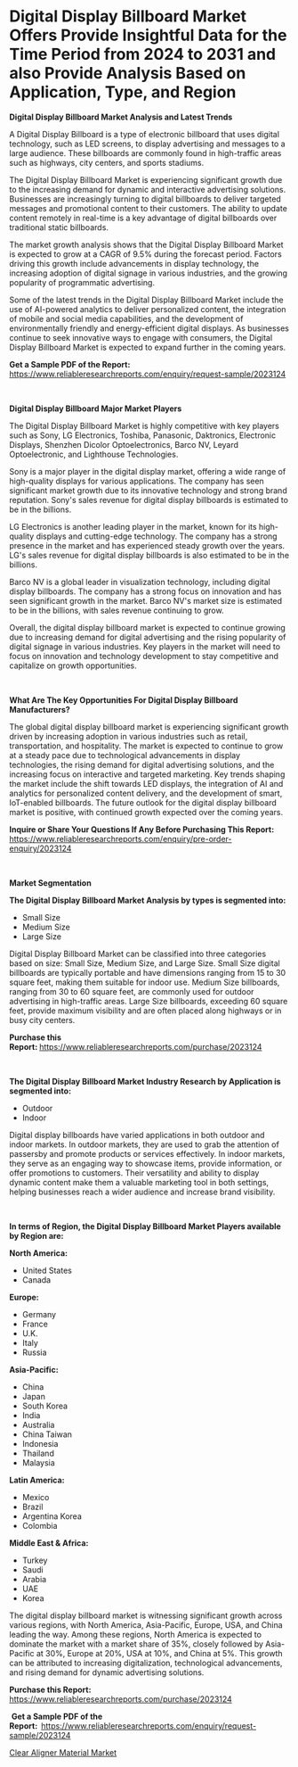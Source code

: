<p><h1>Digital Display Billboard Market Offers Provide Insightful Data for the Time Period from 2024 to 2031 and also Provide Analysis Based on Application, Type, and Region</h1></p><p><strong>Digital Display Billboard Market Analysis and Latest Trends</strong></p>
<p><p>A Digital Display Billboard is a type of electronic billboard that uses digital technology, such as LED screens, to display advertising and messages to a large audience. These billboards are commonly found in high-traffic areas such as highways, city centers, and sports stadiums.</p><p>The Digital Display Billboard Market is experiencing significant growth due to the increasing demand for dynamic and interactive advertising solutions. Businesses are increasingly turning to digital billboards to deliver targeted messages and promotional content to their customers. The ability to update content remotely in real-time is a key advantage of digital billboards over traditional static billboards.</p><p>The market growth analysis shows that the Digital Display Billboard Market is expected to grow at a CAGR of 9.5% during the forecast period. Factors driving this growth include advancements in display technology, the increasing adoption of digital signage in various industries, and the growing popularity of programmatic advertising.</p><p>Some of the latest trends in the Digital Display Billboard Market include the use of AI-powered analytics to deliver personalized content, the integration of mobile and social media capabilities, and the development of environmentally friendly and energy-efficient digital displays. As businesses continue to seek innovative ways to engage with consumers, the Digital Display Billboard Market is expected to expand further in the coming years.</p></p>
<p><strong>Get a Sample PDF of the Report:&nbsp;</strong> <a href="https://www.reliableresearchreports.com/enquiry/request-sample/2023124">https://www.reliableresearchreports.com/enquiry/request-sample/2023124</a></p>
<p>&nbsp;</p>
<p><strong>Digital Display Billboard Major Market Players</strong></p>
<p><p>The Digital Display Billboard Market is highly competitive with key players such as Sony, LG Electronics, Toshiba, Panasonic, Daktronics, Electronic Displays, Shenzhen Dicolor Optoelectronics, Barco NV, Leyard Optoelectronic, and Lighthouse Technologies.</p><p>Sony is a major player in the digital display market, offering a wide range of high-quality displays for various applications. The company has seen significant market growth due to its innovative technology and strong brand reputation. Sony's sales revenue for digital display billboards is estimated to be in the billions.</p><p>LG Electronics is another leading player in the market, known for its high-quality displays and cutting-edge technology. The company has a strong presence in the market and has experienced steady growth over the years. LG's sales revenue for digital display billboards is also estimated to be in the billions.</p><p>Barco NV is a global leader in visualization technology, including digital display billboards. The company has a strong focus on innovation and has seen significant growth in the market. Barco NV's market size is estimated to be in the billions, with sales revenue continuing to grow.</p><p>Overall, the digital display billboard market is expected to continue growing due to increasing demand for digital advertising and the rising popularity of digital signage in various industries. Key players in the market will need to focus on innovation and technology development to stay competitive and capitalize on growth opportunities.</p></p>
<p>&nbsp;</p>
<p><strong>What Are The Key Opportunities For Digital Display Billboard Manufacturers?</strong></p>
<p><p>The global digital display billboard market is experiencing significant growth driven by increasing adoption in various industries such as retail, transportation, and hospitality. The market is expected to continue to grow at a steady pace due to technological advancements in display technologies, the rising demand for digital advertising solutions, and the increasing focus on interactive and targeted marketing. Key trends shaping the market include the shift towards LED displays, the integration of AI and analytics for personalized content delivery, and the development of smart, IoT-enabled billboards. The future outlook for the digital display billboard market is positive, with continued growth expected over the coming years.</p></p>
<p><strong>Inquire or Share Your Questions If Any Before Purchasing This Report:</strong> <a href="https://www.reliableresearchreports.com/enquiry/pre-order-enquiry/2023124">https://www.reliableresearchreports.com/enquiry/pre-order-enquiry/2023124</a></p>
<p>&nbsp;</p>
<p><strong>Market Segmentation</strong></p>
<p><strong>The Digital Display Billboard Market Analysis by types is segmented into:</strong></p>
<p><ul><li>Small Size</li><li>Medium Size</li><li>Large Size</li></ul></p>
<p><p>Digital Display Billboard Market can be classified into three categories based on size: Small Size, Medium Size, and Large Size. Small Size digital billboards are typically portable and have dimensions ranging from 15 to 30 square feet, making them suitable for indoor use. Medium Size billboards, ranging from 30 to 60 square feet, are commonly used for outdoor advertising in high-traffic areas. Large Size billboards, exceeding 60 square feet, provide maximum visibility and are often placed along highways or in busy city centers.</p></p>
<p><strong>Purchase this Report:&nbsp;</strong><a href="https://www.reliableresearchreports.com/purchase/2023124">https://www.reliableresearchreports.com/purchase/2023124</a></p>
<p>&nbsp;</p>
<p><strong>The Digital Display Billboard Market Industry Research by Application is segmented into:</strong></p>
<p><ul><li>Outdoor</li><li>Indoor</li></ul></p>
<p><p>Digital display billboards have varied applications in both outdoor and indoor markets. In outdoor markets, they are used to grab the attention of passersby and promote products or services effectively. In indoor markets, they serve as an engaging way to showcase items, provide information, or offer promotions to customers. Their versatility and ability to display dynamic content make them a valuable marketing tool in both settings, helping businesses reach a wider audience and increase brand visibility.</p></p>
<p>&nbsp;</p>
<p><strong>In terms of Region, the Digital Display Billboard Market Players available by Region are:</strong></p>
<p>
    <p> <strong> North America: </strong>
        <ul>
            <li>United States</li>
            <li>Canada</li>
        </ul>
        </p> 
    <p> <strong> Europe: </strong>
        <ul>
            <li>Germany</li>
            <li>France</li>
            <li>U.K.</li>
            <li>Italy</li>
            <li>Russia</li>
        </ul>
        </p> 
    <p> <strong> Asia-Pacific: </strong>
        <ul>
            <li>China</li>
            <li>Japan</li>
            <li>South Korea</li>
            <li>India</li>
            <li>Australia</li>
            <li>China Taiwan</li>
            <li>Indonesia</li>
            <li>Thailand</li>
            <li>Malaysia</li>
        </ul>
        </p> 
    <p> <strong> Latin America: </strong>
        <ul>
            <li>Mexico</li>
            <li>Brazil</li>
            <li>Argentina Korea</li>
            <li>Colombia</li>
        </ul>
        </p> 
    <p> <strong> Middle East & Africa: </strong>
        <ul>
            <li>Turkey</li>
            <li>Saudi</li>
            <li>Arabia</li>
            <li>UAE</li>
            <li>Korea</li>
        </ul>
    </p>
    </p>
<p><p>The digital display billboard market is witnessing significant growth across various regions, with North America, Asia-Pacific, Europe, USA, and China leading the way. Among these regions, North America is expected to dominate the market with a market share of 35%, closely followed by Asia-Pacific at 30%, Europe at 20%, USA at 10%, and China at 5%. This growth can be attributed to increasing digitalization, technological advancements, and rising demand for dynamic advertising solutions.</p></p>
<p><strong>Purchase this Report: </strong><a href="https://www.reliableresearchreports.com/purchase/2023124">https://www.reliableresearchreports.com/purchase/2023124</a></p>
<p>&nbsp;<strong>Get a Sample PDF of the Report:&nbsp;&nbsp;</strong><a href="https://www.reliableresearchreports.com/enquiry/request-sample/2023124">https://www.reliableresearchreports.com/enquiry/request-sample/2023124</a></p>
<p><strong></strong></p>
<p><p><a href="https://summer-dogwood-3e9.notion.site/Clear-Aligner-Material-Market-Research-Report-The-Key-To-Successful-Business-Strategy-Forecasted-fo-c925daad9efe4424b42e279cd797f565">Clear Aligner Material Market</a></p></p>